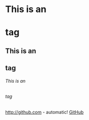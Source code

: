# This is an <h1> tag
## This is an <h2> tag
###### This is an <h6> tag

http://github.com - automatic!
[GitHub](http://github.com)
